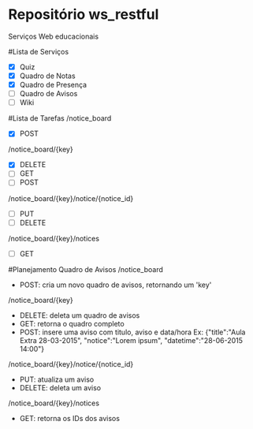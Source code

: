 Repositório ws_restful
=============
Serviços Web educacionais

#Lista de Serviços
- [x] Quiz
- [x] Quadro de Notas
- [x] Quadro de Presença
- [ ] Quadro de Avisos
- [ ] Wiki

#Lista de Tarefas
/notice_board
- [x] POST

/notice_board/{key}
- [x] DELETE
- [ ] GET
- [ ] POST

/notice_board/{key}/notice/{notice_id}
- [ ] PUT
- [ ] DELETE

/notice_board/{key}/notices
- [ ] GET

#Planejamento Quadro de Avisos
/notice_board
- POST: cria um novo quadro de avisos, retornando um 'key'

/notice_board/{key}
- DELETE: deleta um quadro de avisos
- GET: retorna o quadro completo
- POST: insere uma aviso com titulo, aviso e data/hora
Ex: {"title":"Aula Extra 28-03-2015", "notice":"Lorem ipsum", "datetime":"28-06-2015 14:00"}

/notice_board/{key}/notice/{notice_id}
- PUT: atualiza um aviso
- DELETE: deleta um aviso

/notice_board/{key}/notices
- GET: retorna os IDs dos avisos